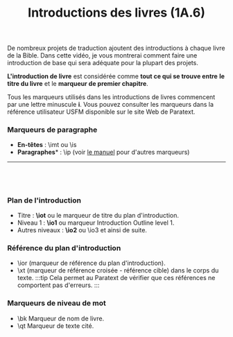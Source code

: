 ﻿---
title: Introductions des livres (1A.6)
---
De nombreux projets de traduction ajoutent des introductions à chaque livre de la Bible. Dans cette vidéo, je vous montrerai comment faire une introduction de base qui sera adéquate pour la plupart des projets.

**L'introduction de livre** est considérée comme **tout ce qui se trouve entre** **le titre du livre** et le **marqueur de premier chapitre**.

Tous les marqueurs utilisés dans les introductions de livres commencent par une lettre minuscule **i**. Vous pouvez consulter les marqueurs dans la référence utilisateur USFM disponible sur le site Web de Paratext.

### Marqueurs de paragraphe

- **En-têtes** : \\imt ou \\is
- **Paragraphes*** : \\ip
(voir [le manuel](../../Training-Manual/08-Appendix/C.USFM.md) pour d'autres marqueurs)
 
----

 
----

### Plan de l'introduction

- Titre : **\iot** ou le marqueur de titre du plan d'introduction.
- Niveau 1 : **\io1** ou marqueur Introduction Outline level 1.
- Autres niveaux : **\io2** ou \io3 et ainsi de suite.

### Référence du plan d'introduction

- \\ior (marqueur de référence du plan d'introduction).
- \\xt (marqueur de référence croisée - référence cible) dans le corps du texte.
:::tip
Cela permet au Paratext de vérifier que ces références ne comportent pas d'erreurs.
:::
### Marqueurs de niveau de mot

- \bk Marqueur de nom de livre.
- \\qt Marqueur de texte cité.
